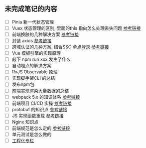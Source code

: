 ## 未完成笔记的内容
- [ ] Pinia 新一代状态管理
- [ ] Vuex 状态管理的区别, 里面的this 指向怎么处理丢失问题 [参考链接](https://juejin.cn/post/6991701614612447239)
- [ ] 前端换肤的几种解决方案 [参考链接](https://juejin.cn/post/7063010855167721486)
- [ ] 封装 axios [参考链接](https://juejin.cn/post/6999932338566070308)
- [ ] 跨域认证的几种方案, 结合SSO 单点登录 [参考链接](https://juejin.cn/post/7069936967005732901)
- [ ] Vue 模板引擎的实现原理 
- [ ] 敲下 npm run xxx 发生了什么
- [ ] 自动埋点的解决方案
- [ ] RxJS Observable 原理
- [ ] 实现脚手架CLI 的总结
- [ ] 发布npm包
- [ ] 前端实现渲染大量数据的总结
- [ ] webpack 5.x 的知识体系 [参考链接](https://juejin.cn/post/7023242274876162084)
- [ ] 前端项目 CI/CD 实操 [参考链接](https://juejin.cn/post/7037722196055162910)
- [ ] protobuf 的知识点 [参考链接](https://juejin.cn/post/7034046510643806238)
- [ ] JS 实现函数重载 [参考链接](https://juejin.cn/post/7031525301414805518)
- [ ] Nginx 知识点
- [ ] 前端规范是怎么定的 [参考链接](https://juejin.cn/post/7085257325165936648)
- [ ] 单元测试是怎么做的
- [ ] [工程化专栏](https://juejin.cn/column/6960553146552680479)
